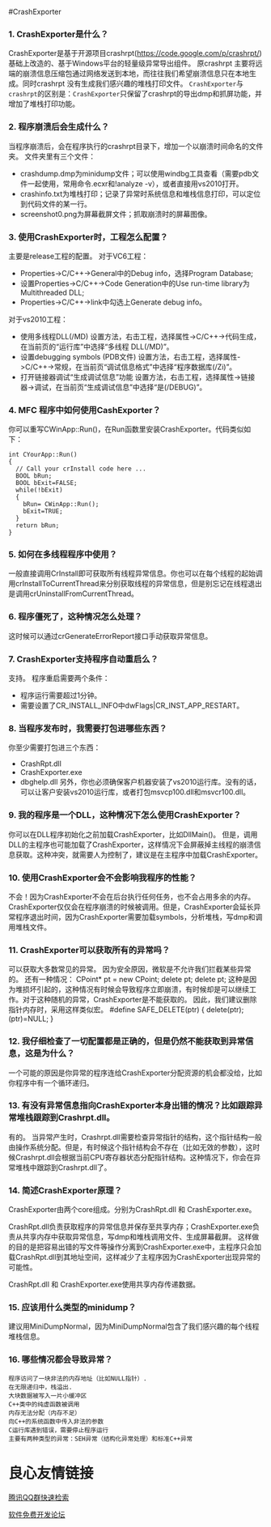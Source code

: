 #CrashExporter

### 1.	CrashExporter是什么？ 
CrashExporter是基于开源项目crashrpt(https://code.google.com/p/crashrpt/) 基础上改造的、基于Windows平台的轻量级异常导出组件。
原crashrpt 主要将远端的崩溃信息压缩包通过网络发送到本地，而往往我们希望崩溃信息只在本地生成。同时crashrpt 没有生成我们感兴趣的堆栈打印文件。
`CrashExporter`与`crashrpt`的区别是：`CrashExporter`只保留了crashrpt的导出dmp和抓屏功能，并增加了堆栈打印功能。

### 2.	程序崩溃后会生成什么？
当程序崩溃后，会在程序执行的crashrpt目录下，增加一个以崩溃时间命名的文件夹。
文件夹里有三个文件：
  * crashdump.dmp为minidump文件；可以使用windbg工具查看（需要pdb文件一起使用，常用命令.ecxr和!analyze -v），或者直接用vs2010打开。
  * crashinfo.txt为堆栈打印；记录了异常时系统信息和堆栈信息打印，可以定位到代码文件的某一行。
  * screenshot0.png为屏幕截屏文件；抓取崩溃时的屏幕图像。

### 3.	使用CrashExporter时，工程怎么配置？
主要是release工程的配置。
对于VC6工程：
  * Properties->C/C++->General中的Debug info，选择Program Database;
  * 设置Properties->C/C++->Code Generation中的Use run-time library为Multithreaded DLL;
  * Properties->C/C++->link中勾选上Generate debug info。

对于vs2010工程：
  * 使用多线程DLL(/MD)
      设置方法，右击工程，选择属性->C/C++->代码生成，在当前页的“运行库”中选择“多线程 DLL(/MD)”。
  * 设置debugging symbols (PDB文件)
      设置方法，右击工程，选择属性->C/C++->常规，在当前页“调试信息格式”中选择“程序数据库(/Zi)”。
  * 打开链接器调试“生成调试信息”功能
      设置方法，右击工程，选择属性->链接器->调试，在当前页“生成调试信息”中选择“是(/DEBUG)”。

### 4.	MFC 程序中如何使用CashExporter？
你可以重写CWinApp::Run()，在Run函数里安装CrashExporter。代码类似如下：

	int CYourApp::Run() 
	{
	  // Call your crInstall code here ...
	  BOOL bRun;
	  BOOL bExit=FALSE;
	  while(!bExit)
	  {
	    bRun= CWinApp::Run();
	    bExit=TRUE;
	  }
	  return bRun;
	}

### 5.	如何在多线程程序中使用？
一般直接调用CrInstall即可获取所有线程异常信息。你也可以在每个线程的起始调用crInstallToCurrentThread来分别获取线程的异常信息，但是别忘记在线程退出是调用crUninstallFromCurrentThread。

### 6.	程序僵死了，这种情况怎么处理？
这时候可以通过crGenerateErrorReport接口手动获取异常信息。

### 7.	CrashExporter支持程序自动重启么？
支持。 程序重启需要两个条件：
  * 程序运行需要超过1分钟。
  * 需要设置了CR_INSTALL_INFO中dwFlags|CR_INST_APP_RESTART。

### 8.	当程序发布时，我需要打包进哪些东西？
你至少需要打包进三个东西：
  * CrashRpt.dll
  * CrashExporter.exe
  * dbghelp.dll
另外，你也必须确保客户机器安装了vs2010运行库。没有的话，可以让客户安装vs2010运行库，或者打包msvcp100.dll和msvcr100.dll。

### 9.	我的程序是一个DLL，这种情况下怎么使用CrashExporter？
你可以在DLL程序初始化之前加载CrashExporter，比如DllMain()。 但是，调用DLL的主程序也可能加载了CrashExporter，这样情况下会屏蔽掉主线程的崩溃信息获取。这种冲突，就需要人为控制了，建议是在主程序中加载CrashExporter。

### 10.	使用CrashExporter会不会影响我程序的性能？
不会！因为CrashExporter不会在后台执行任何任务，也不会占用多余的内存。CrashExporter仅仅会在程序崩溃的时候被调用。但是，CrashExporter会延长异常程序退出时间，因为CrashExporter需要加载symbols，分析堆栈，写dmp和调用堆栈文件。

### 11.	CrashExporter可以获取所有的异常吗？
可以获取大多数常见的异常。 因为安全原因，微软是不允许我们拦截某些异常的。 还有一种情况：
	CPoint* pt = new CPoint;
	delete pt;
	delete pt;
这种是因为堆损坏引起的，这种情况有时候会导致程序立即崩溃，有时候却是可以继续工作。对于这种随机的异常，CrashExporter是不能获取的。 因此，我们建议删除指针内存时，采用这样类似宏。
	#define SAFE_DELETE(ptr) { delete(ptr); (ptr)=NULL; }

### 12.	我仔细检查了一切配置都是正确的，但是仍然不能获取到异常信息，这是为什么？
一个可能的原因是你异常的程序连给CrashExporter分配资源的机会都没给，比如你程序中有一个循环递归。

### 13.	有没有异常信息指向CrashExporter本身出错的情况？比如跟踪异常堆栈跟踪到Crashrpt.dll。
有的。 当异常产生时，Crashrpt.dll需要检查异常指针的结构，这个指针结构一般由操作系统分配。但是，有时候这个指针结构会不存在（比如无效的参数），这时候Crashrpt.dll会根据当前CPU寄存器状态分配指针结构。这种情况下，你会在异常堆栈中跟踪到Crashrpt.dll了。

### 14.	简述CrashExporter原理？
CrashExporter由两个core组成。分别为CrashRpt.dll 和 CrashExporter.exe。

CrashRpt.dll负责获取程序的异常信息并保存至共享内存；CrashExporter.exe负责从共享内存中获取异常信息，写dmp和堆栈调用文件、生成屏幕截屏。 这样做的目的是把容易出错的写文件等操作分离到CrashExporter.exe中，主程序只会加载CrashRpt.dll到其地址空间，这样减少了主程序因为CrashExporter出现异常的可能性。 

CrashRpt.dll 和 CrashExporter.exe使用共享内存传递数据。

### 15.	应该用什么类型的minidump？
建议用MiniDumpNormal，因为MiniDumpNormal包含了我们感兴趣的每个线程堆栈信息。

### 16.	哪些情况都会导致异常？
	程序访问了一块非法的内存地址（比如NULL指针）.
	在无限递归中，栈溢出.
	大块数据被写入一片小缓冲区
	C++类中的纯虚函数被调用
	内存无法分配（内存不足）
	向C++的系统函数中传入非法的参数
	C运行库遇到错误，需要停止程序运行
	主要有两种类型的异常：SEH异常（结构化异常处理）和标准C++异常




 # 良心友情链接

[腾讯QQ群快速检索](http://u.720life.cn/s/8cf73f7c)

[软件免费开发论坛](http://u.720life.cn/s/bbb01dc0)